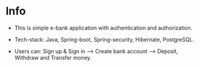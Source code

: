 # Info

* This is simple e-bank application with authentication and authorization.

* Tech-stack: Java, Spring-boot, Spring-security, Hibernate, PostgreSQL.

* Users can:
            Sign up & Sign in -->
            Create bank account --> 
            Deposit, Withdraw and Transfer money.
